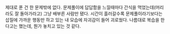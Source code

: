제대로 푼 건 한 문제밖에 없다.
문제풀이에 답답함을 느낄때마다 간식을 먹었는데(머리라도 잘 돌아가라고) 그냥 배부른 사람만 됐다.
시간이 흘러갈수록 문제풀이라기보다는 삽질에 가까운 행동만 하고 있는 내 모습에 자괴감이 들어 괴로웠다.
나름대로 복습을 한다고는 했는데, 뭔가 놓치고 있는 것 같다.



